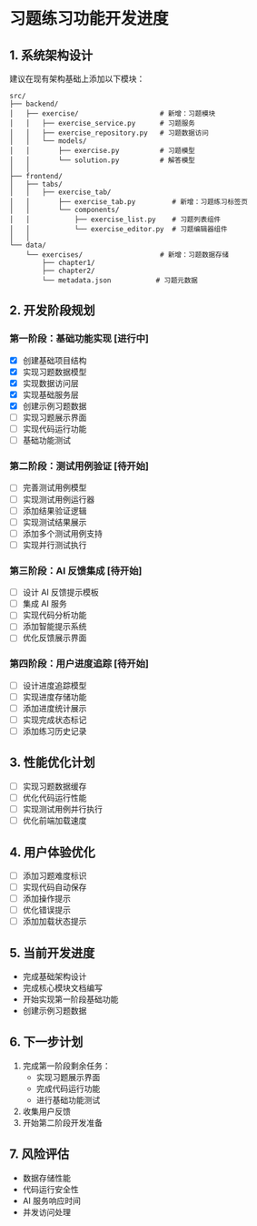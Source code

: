 # 习题练习功能开发进度

## 1. 系统架构设计
建议在现有架构基础上添加以下模块：

```
src/
├── backend/
│   ├── exercise/                    # 新增：习题模块
│   │   ├── exercise_service.py      # 习题服务
│   │   ├── exercise_repository.py   # 习题数据访问
│   │   └── models/
│   │       ├── exercise.py          # 习题模型
│   │       └── solution.py          # 解答模型
│   │
├── frontend/
│   ├── tabs/
│   │   ├── exercise_tab/
│   │       ├── exercise_tab.py         # 新增：习题练习标签页
│   │       └── components/
│   │           ├── exercise_list.py    # 习题列表组件
│   │           └── exercise_editor.py  # 习题编辑器组件
│   │
└── data/
    └── exercises/                   # 新增：习题数据存储
        ├── chapter1/
        ├── chapter2/
        └── metadata.json           # 习题元数据
```

## 2. 开发阶段规划

### 第一阶段：基础功能实现 [进行中]
- [x] 创建基础项目结构
- [x] 实现习题数据模型
- [x] 实现数据访问层
- [x] 实现基础服务层
- [x] 创建示例习题数据
- [ ] 实现习题展示界面
- [ ] 实现代码运行功能
- [ ] 基础功能测试

### 第二阶段：测试用例验证 [待开始]
- [ ] 完善测试用例模型
- [ ] 实现测试用例运行器
- [ ] 添加结果验证逻辑
- [ ] 实现测试结果展示
- [ ] 添加多个测试用例支持
- [ ] 实现并行测试执行

### 第三阶段：AI 反馈集成 [待开始]
- [ ] 设计 AI 反馈提示模板
- [ ] 集成 AI 服务
- [ ] 实现代码分析功能
- [ ] 添加智能提示系统
- [ ] 优化反馈展示界面

### 第四阶段：用户进度追踪 [待开始]
- [ ] 设计进度追踪模型
- [ ] 实现进度存储功能
- [ ] 添加进度统计展示
- [ ] 实现完成状态标记
- [ ] 添加练习历史记录

## 3. 性能优化计划
- [ ] 实现习题数据缓存
- [ ] 优化代码运行性能
- [ ] 实现测试用例并行执行
- [ ] 优化前端加载速度

## 4. 用户体验优化
- [ ] 添加习题难度标识
- [ ] 实现代码自动保存
- [ ] 添加操作提示
- [ ] 优化错误提示
- [ ] 添加加载状态提示

## 5. 当前开发进度
- 完成基础架构设计
- 完成核心模块文档编写
- 开始实现第一阶段基础功能
- 创建示例习题数据

## 6. 下一步计划
1. 完成第一阶段剩余任务：
   - 实现习题展示界面
   - 完成代码运行功能
   - 进行基础功能测试
2. 收集用户反馈
3. 开始第二阶段开发准备

## 7. 风险评估
- 数据存储性能
- 代码运行安全性
- AI 服务响应时间
- 并发访问处理